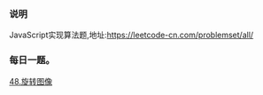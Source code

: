 ### 说明
JavaScript实现算法题,地址:https://leetcode-cn.com/problemset/all/

### 每日一题。
[48.旋转图像](https://leetcode-cn.com/problems/rotate-image/)

